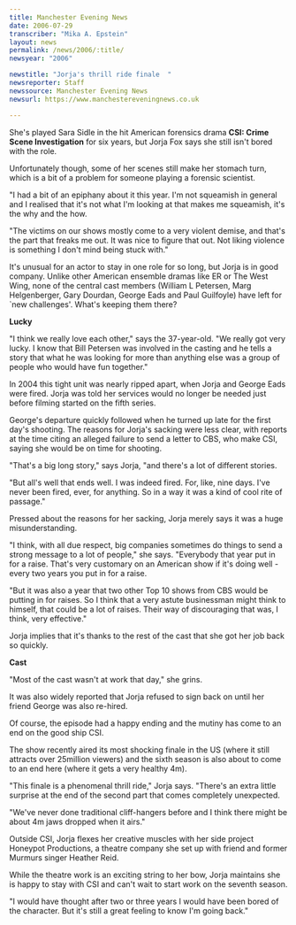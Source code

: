 ```yaml
---
title: Manchester Evening News
date: 2006-07-29
transcriber: "Mika A. Epstein"
layout: news
permalink: /news/2006/:title/
newsyear: "2006"

newstitle: "Jorja's thrill ride finale  "
newsreporter: Staff
newssource: Manchester Evening News
newsurl: https://www.manchestereveningnews.co.uk

---
```


She's played Sara Sidle in the hit American forensics drama **CSI: Crime Scene Investigation** for six years, but Jorja Fox says she still isn't bored with the role.

Unfortunately though, some of her scenes still make her stomach turn, which is a bit of a problem for someone playing a forensic scientist.

"I had a bit of an epiphany about it this year. I'm not squeamish in general and I realised that it's not what I'm looking at that makes me squeamish, it's the why and the how.

"The victims on our shows mostly come to a very violent demise, and that's the part that freaks me out. It was nice to figure that out. Not liking violence is something I don't mind being stuck with."

It's unusual for an actor to stay in one role for so long, but Jorja is in good company. Unlike other American ensemble dramas like ER or The West Wing, none of the central cast members (William L Petersen, Marg Helgenberger, Gary Dourdan, George Eads and Paul Guilfoyle) have left for \`new challenges'. What's keeping them there?

**Lucky**

"I think we really love each other," says the 37-year-old. "We really got very lucky. I know that Bill Petersen was involved in the casting and he tells a story that what he was looking for more than anything else was a group of people who would have fun together."

In 2004 this tight unit was nearly ripped apart, when Jorja and George Eads were fired. Jorja was told her services would no longer be needed just before filming started on the fifth series.

George's departure quickly followed when he turned up late for the first day's shooting. The reasons for Jorja's sacking were less clear, with reports at the time citing an alleged failure to send a letter to CBS, who make CSI, saying she would be on time for shooting.

"That's a big long story," says Jorja, "and there's a lot of different stories.

"But all's well that ends well. I was indeed fired. For, like, nine days. I've never been fired, ever, for anything. So in a way it was a kind of cool rite of passage."

Pressed about the reasons for her sacking, Jorja merely says it was a huge misunderstanding.

"I think, with all due respect, big companies sometimes do things to send a strong message to a lot of people," she says. "Everybody that year put in for a raise. That's very customary on an American show if it's doing well - every two years you put in for a raise.

"But it was also a year that two other Top 10 shows from CBS would be putting in for raises. So I think that a very astute businessman might think to himself, that could be a lot of raises. Their way of discouraging that was, I think, very effective."

Jorja implies that it's thanks to the rest of the cast that she got her job back so quickly.

**Cast**

"Most of the cast wasn't at work that day," she grins.

It was also widely reported that Jorja refused to sign back on until her friend George was also re-hired.

Of course, the episode had a happy ending and the mutiny has come to an end on the good ship CSI.

The show recently aired its most shocking finale in the US (where it still attracts over 25million viewers) and the sixth season is also about to come to an end here (where it gets a very healthy 4m).

"This finale is a phenomenal thrill ride," Jorja says. "There's an extra little surprise at the end of the second part that comes completely unexpected.

"We've never done traditional cliff-hangers before and I think there might be about 4m jaws dropped when it airs."

Outside CSI, Jorja flexes her creative muscles with her side project Honeypot Productions, a theatre company she set up with friend and former Murmurs singer Heather Reid.

While the theatre work is an exciting string to her bow, Jorja maintains she is happy to stay with CSI and can't wait to start work on the seventh season.

"I would have thought after two or three years I would have been bored of the character. But it's still a great feeling to know I'm going back."
